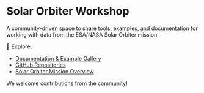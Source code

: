 # Solar Orbiter Workshop

A community-driven space to share tools, examples, and documentation for working with data from the ESA/NASA Solar Orbiter mission.

🚀 Explore:
- [Documentation & Example Gallery](https://solarorbiterworkshop.github.io/solar-orbiter-docs/)
- [GitHub Repositories](https://github.com/SolarOrbiterWorkshop)
- [Solar Orbiter Mission Overview](https://www.esa.int/Science_Exploration/Space_Science/Solar_Orbiter)

We welcome contributions from the community!
